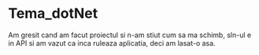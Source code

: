 # Tema_dotNet

Am gresit cand am facut proiectul si n-am stiut cum sa ma schimb, sln-ul e in API si am vazut ca inca ruleaza aplicatia, deci am lasat-o asa.
